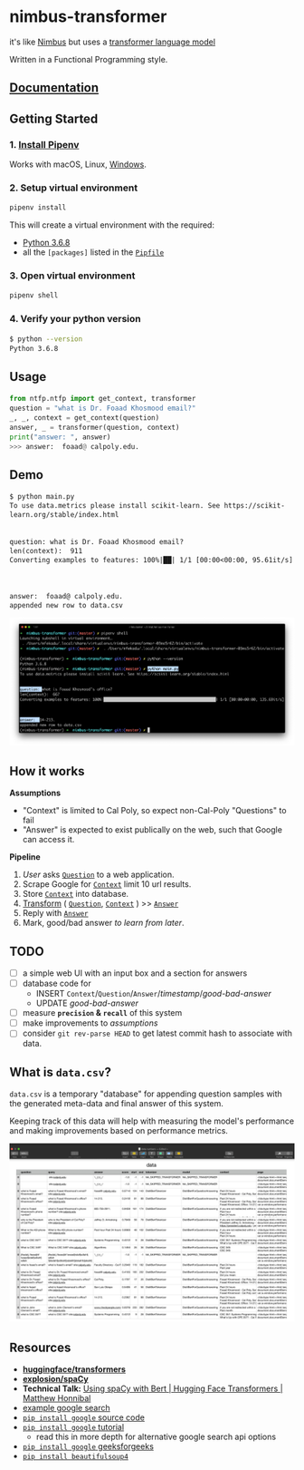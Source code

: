 # nimbus-transformer

it's like [Nimbus][14] but uses a [transformer language model][2]

Written in a Functional Programming style.

## [Documentation][10]

## Getting Started

### 1. [Install Pipenv][11]

Works with macOS, Linux, [Windows][13].

### 2. Setup virtual environment

```bash
pipenv install
```

This will create a virtual environment with the required:

- [Python 3.6.8][12]
- all the `[packages]` listed in the [`Pipfile`](./Pipfile)

### 3. Open virtual environment

```bash
pipenv shell
```

### 4. Verify your python version

```bash
$ python --version
Python 3.6.8
```

## Usage

```python
from ntfp.ntfp import get_context, transformer
question = "what is Dr. Foaad Khosmood email?"
_, _, context = get_context(question)
answer, _ = transformer(question, context)
print("answer: ", answer)
>>> answer:  foaad@ calpoly.edu.
```

## Demo

```
$ python main.py
To use data.metrics please install scikit-learn. See https://scikit-learn.org/stable/index.html


question: what is Dr. Foaad Khosmood email?
len(context):  911
Converting examples to features: 100%|██| 1/1 [00:00<00:00, 95.61it/s]



answer:  foaad@ calpoly.edu.
appended new row to data.csv
```

![demo.png](./demo.png)

## How it works

**Assumptions**

- "Context" is limited to Cal Poly, so expect non-Cal-Poly "Questions" to fail
- "Answer" is expected to exist publically on the web, such that Google can access it.

**Pipeline**

1. _User_ asks [`Question`] to a web application.
2. Scrape Google for [`Context`] limit 10 url results.
3. Store [`Context`] into database.
4. [Transform] ( [`Question`], [`Context`] ) >> [`Answer`]
5. Reply with [`Answer`]
6. Mark, good/bad answer _to learn from later_.

## TODO

- [ ] a simple web UI with an input box and a section for answers
- [ ] database code for
  - INSERT `Context`/`Question`/`Answer`/_timestamp_/_good-bad-answer_
  - UPDATE _good-bad-answer_
- [ ] measure **`precision` & `recall`** of this system
- [ ] make improvements to _assumptions_
- [ ] consider `git rev-parse HEAD` to get latest commit hash to associate with data.

## What is `data.csv`?

`data.csv` is a temporary "database" for appending question samples with the generated meta-data and final answer of this system.

Keeping track of this data will help with measuring the model's performance and making improvements based on performance metrics.

![data.png](./data.png)

## Resources

- [**huggingface/transformers**][2]
- [**explosion/spaCy**][3]
- **Technical Talk:** [Using spaCy with Bert | Hugging Face Transformers | Matthew Honnibal][1]
- [example google search][4]
- [`pip install google` source code][7]
- [`pip install google` tutorial][5]
  - read this in more depth for alternative google search api options
- [`pip install google` geeksforgeeks][6]
- [`pip install beautifulsoup4`][8]

[1]: https://www.youtube.com/watch?v=RB9uDpJPZdc
[2]: https://github.com/huggingface/transformers
[3]: https://github.com/explosion/spaCy
[4]: http://google.com/search?q=what+is+foaad+email?+site:calpoly.edu
[5]: https://towardsdatascience.com/current-google-search-packages-using-python-3-7-a-simple-tutorial-3606e459e0d4
[6]: https://www.geeksforgeeks.org/performing-google-search-using-python-code/
[7]: https://github.com/MarioVilas/googlesearch
[8]: https://pypi.org/project/beautifulsoup4/
[9]: https://github.com/huggingface/transformers#quick-tour-of-pipelines
[10]: https://mfekadu.github.io/nimbus-transformer/
[11]: https://pipenv.pypa.io/en/latest/install/#installing-pipenv
[12]: http://python.org
[13]: https://pipenv.pypa.io/en/latest/install/#pragmatic-installation-of-pipenv
[14]: http://github.com/calpoly-csai/api
[`Question`]: https://mfekadu.github.io/nimbus-transformer/ntfp_types.html#ntfp.ntfp_types.Question
[`Context`]: https://mfekadu.github.io/nimbus-transformer/ntfp_types.html#ntfp.ntfp_types.Context
[`Answer`]: https://mfekadu.github.io/nimbus-transformer/ntfp_types.html#ntfp.ntfp_types.Answer
[Transform]: https://mfekadu.github.io/nimbus-transformer/ntfp.html#ntfp.ntfp.transformer
